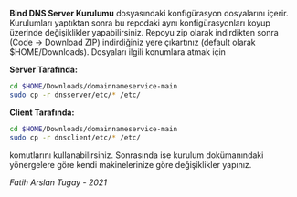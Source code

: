 **Bind DNS Server Kurulumu** dosyasındaki konfigürasyon dosyalarını içerir. Kurulumları yaptıktan sonra bu repodaki aynı konfigürasyonları koyup üzerinde değişiklikler yapabilirsiniz. Repoyu zip olarak indirdikten sonra (Code -> Download ZIP) indirdiğiniz yere çıkartınız (default olarak $HOME/Downloads). Dosyaları ilgili konumlara atmak için

**Server Tarafında:**

```bash
cd $HOME/Downloads/domainnameservice-main
sudo cp -r dnsserver/etc/* /etc/
```

**Client Tarafında:**

```bash
cd $HOME/Downloads/domainnameservice-main
sudo cp -r dnsclient/etc/* /etc/
```

komutlarını kullanabilirsiniz. Sonrasında ise kurulum dokümanındaki yönergelere göre kendi makinelerinize göre değişiklikler yapınız.

*Fatih Arslan Tugay - 2021*
